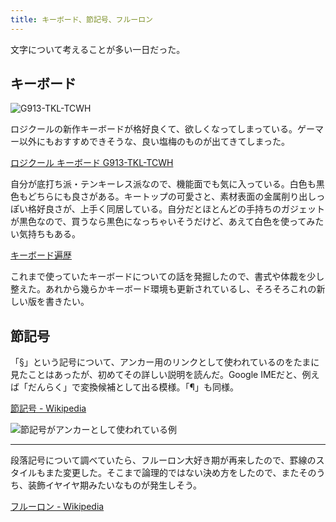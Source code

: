 ```yaml
---
title: キーボード、節記号、フルーロン
---
```


文字について考えることが多い一日だった。

## キーボード

![](https://images-na.ssl-images-amazon.com/images/I/71vo-w1hWXL._AC_SL1500_.jpg "G913-TKL-TCWH")

ロジクールの新作キーボードが格好良くて、欲しくなってしまっている。ゲーマー以外にもおすすめできそうな、良い塩梅のものが出てきてしまった。

[ロジクール キーボード G913-TKL-TCWH](https://www.amazon.co.jp/dp/B08FT88853)

自分が底打ち派・テンキーレス派なので、機能面でも気に入っている。白色も黒色もどちらにも良さがある。キートップの可愛さと、素材表面の金属削り出しっぽい格好良さが、上手く同居している。自分だとほとんどの手持ちのガジェットが黒色なので、買うなら黒色になっちゃいそうだけど、あえて白色を使ってみたい気持ちもある。

[キーボード遍歴](/articles/2018-12-16-keyboards)

これまで使っていたキーボードについての話を発掘したので、書式や体裁を少し整えた。あれから幾らかキーボード環境も更新されているし、そろそろこれの新しい版を書きたい。

## 節記号

「§」という記号について、アンカー用のリンクとして使われているのをたまに見たことはあったが、初めてその詳しい説明を読んだ。Google IMEだと、例えば「だんらく」で変換候補として出る模様。「¶」も同様。

[節記号 - Wikipedia](https://ja.wikipedia.org/wiki/%E7%AF%80%E8%A8%98%E5%8F%B7)

![](https://i.imgur.com/S63KK61h.png "節記号がアンカーとして使われている例")

---

段落記号について調べていたら、フルーロン大好き期が再来したので、罫線のスタイルもまた変更した。そこまで論理的ではない決め方をしたので、またそのうち、装飾イヤイヤ期みたいなものが発生しそう。

[フルーロン - Wikipedia](https://ja.wikipedia.org/wiki/%E3%83%95%E3%83%AB%E3%83%BC%E3%83%AD%E3%83%B3)
